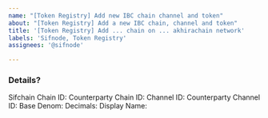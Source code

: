 ```yaml
---
name: "[Token Registry] Add new IBC chain channel and token"
about: "[Token Registry] Add a new IBC chain, channel and token"
title: '[Token Registry] Add ... chain on ... akhirachain network'
labels: 'Sifnode, Token Registry'
assignees: '@sifnode'

---
```


<!-- Please fill in issue title -->

### Details?

Sifchain Chain ID: 
Counterparty Chain ID:
Channel ID:
Counterparty Channel ID:
Base Denom:
Decimals:
Display Name:

<!--
Example:

Sifchain Chain ID: akhirachain-devnet-1  
Counterparty Chain ID: cosmoshub-4
Channel ID: channel-1
Counterparty Channel ID: channel-36
Base Denom: uatom
Decimals: 6
Display Name: ATOM
-->
 